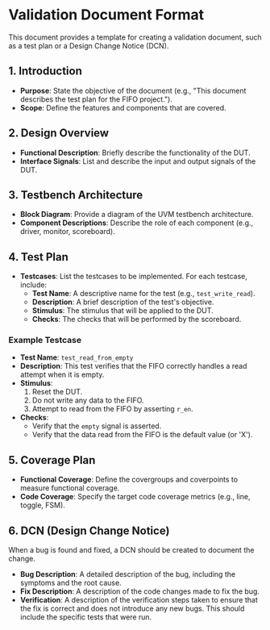 # Validation Document Format

This document provides a template for creating a validation document, such as a test plan or a Design Change Notice (DCN).

## 1. Introduction

- **Purpose**: State the objective of the document (e.g., "This document describes the test plan for the FIFO project.").
- **Scope**: Define the features and components that are covered.

## 2. Design Overview

- **Functional Description**: Briefly describe the functionality of the DUT.
- **Interface Signals**: List and describe the input and output signals of the DUT.

## 3. Testbench Architecture

- **Block Diagram**: Provide a diagram of the UVM testbench architecture.
- **Component Descriptions**: Describe the role of each component (e.g., driver, monitor, scoreboard).

## 4. Test Plan

- **Testcases**: List the testcases to be implemented. For each testcase, include:
  - **Test Name**: A descriptive name for the test (e.g., `test_write_read`).
  - **Description**: A brief description of the test's objective.
  - **Stimulus**: The stimulus that will be applied to the DUT.
  - **Checks**: The checks that will be performed by the scoreboard.

### Example Testcase

- **Test Name**: `test_read_from_empty`
- **Description**: This test verifies that the FIFO correctly handles a read attempt when it is empty.
- **Stimulus**:
  1. Reset the DUT.
  2. Do not write any data to the FIFO.
  3. Attempt to read from the FIFO by asserting `r_en`.
- **Checks**:
  - Verify that the `empty` signal is asserted.
  - Verify that the data read from the FIFO is the default value (or 'X').

## 5. Coverage Plan

- **Functional Coverage**: Define the covergroups and coverpoints to measure functional coverage.
- **Code Coverage**: Specify the target code coverage metrics (e.g., line, toggle, FSM).

## 6. DCN (Design Change Notice)

When a bug is found and fixed, a DCN should be created to document the change.

- **Bug Description**: A detailed description of the bug, including the symptoms and the root cause.
- **Fix Description**: A description of the code changes made to fix the bug.
- **Verification**: A description of the verification steps taken to ensure that the fix is correct and does not introduce any new bugs. This should include the specific tests that were run.